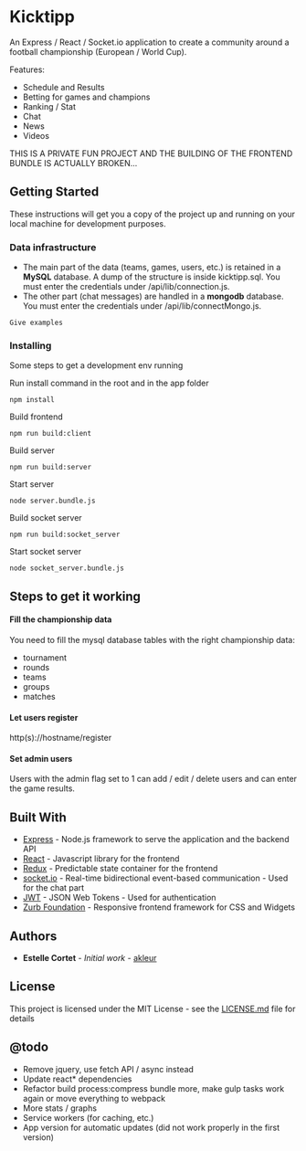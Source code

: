 # Kicktipp


An Express / React / Socket.io application to create a community around a football championship (European / World Cup).

Features:
* Schedule and Results
* Betting for games and champions
* Ranking / Stat
* Chat
* News
* Videos

THIS IS A PRIVATE FUN PROJECT AND THE BUILDING OF THE FRONTEND BUNDLE IS ACTUALLY BROKEN...

## Getting Started

These instructions will get you a copy of the project up and running on your local machine for development purposes.

### Data infrastructure

* The main part of the data (teams, games, users, etc.) is retained in a **MySQL** database. 
A dump of the structure is inside kicktipp.sql. You must enter the credentials under /api/lib/connection.js.
* The other part (chat messages) are handled in a **mongodb** database. You must enter the credentials under /api/lib/connectMongo.js.

```
Give examples
```

### Installing

Some steps to get a development env running

Run install command in the root and in the app folder

```
npm install
```

Build frontend

```
npm run build:client
```

Build server

```
npm run build:server
```

Start server

```
node server.bundle.js
```

Build socket server

```
npm run build:socket_server
```

Start socket server

```
node socket_server.bundle.js
```

## Steps to get it working

#### Fill the championship data
You need to fill the mysql database tables with the right championship data:
* tournament
* rounds
* teams
* groups
* matches

#### Let users register

http(s)://hostname/register

#### Set admin users

Users with the admin flag set to 1 can add / edit / delete users and can enter the game results.

## Built With

* [Express](http://expressjs.com/) - Node.js framework to serve the application and the backend API
* [React](https://reactjs.org/) - Javascript library for the frontend
* [Redux](https://redux.js.org/) - Predictable state container for the frontend
* [socket.io](https://socket.io/) - Real-time bidirectional event-based communication - Used for the chat part
* [JWT](https://jwt.io/) - JSON Web Tokens - Used for authentication
* [Zurb Foundation](https://foundation.zurb.com/) - Responsive frontend framework for CSS and Widgets

## Authors

* **Estelle Cortet** - *Initial work* - [akleur](https://github.com/akleur)

## License

This project is licensed under the MIT License - see the [LICENSE.md](LICENSE.md) file for details

## @todo

* Remove jquery, use fetch API / async instead
* Update react* dependencies
* Refactor build process:compress bundle more, make gulp tasks work again or move everything to webpack
* More stats / graphs
* Service workers (for caching, etc.)
* App version for automatic updates (did not work properly in the first version)
